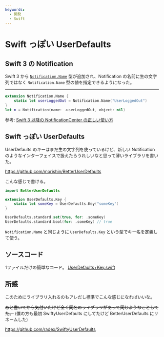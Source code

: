 ```yaml
---
keywords:
  - 開発
  - Swift
---
```


# Swift っぽい UserDefaults

## Swift 3 の Notification

Swift 3 から [`Notification.Name`](https://developer.apple.com/reference/foundation/nsnotification.name) 型が追加され、Notification の名前に生の文字列ではなく `Notification.Name` 型の値を指定できるようになった。

---

```swift
extension Notification.Name {
    static let userLoggedOut = Notification.Name("UserLoggedOut")
}
let n = Notification(name: .userLoggedOut, object: nil)
```

参考: [Swift 3 以降の NotificationCenter の正しい使い方](http://qiita.com/mono0926/items/754c5d2dbe431542c75e)


## Swift っぽい UserDefaults

UserDefaults のキーはまだ生の文字列を使っているけど、新しい Notification のようなインターフェイスで扱えたらうれしいなと思って薄いライブラリを書いた。

https://github.com/morishin/BetterUserDefaults


こんな感じで書ける。
```swift
import BetterUserDefaults

extension UserDefaults.Key {
    static let someKey = UserDefaults.Key("someKey")
}

UserDefaults.standard.set(true, for: .someKey)
UserDefaults.standard.bool(for: .someKey) // true
```
`Notification.Name` と同じように `UserDefaults.Key` という型でキー名を定義して使う。

## ソースコード
1ファイルだけの簡単なコード。
 [UserDefaults+Key.swift](https://github.com/morishin/BetterUserDefaults/blob/master/Sources/BetterUserDefaults/UserDefaults%2BKey.swift)

## 所感
このためにライブラリ入れるのもアレだし標準でこんな感じになればいいな。

~~あと書いてから気付いたけど全く同名のライブラリがあって同じようなことしてた。~~
(僕の方も最初 SwiftyUserDefaults にしてたけど BetterUserDefaults にリネームした)

https://github.com/radex/SwiftyUserDefaults

